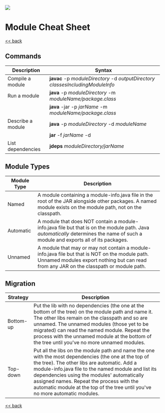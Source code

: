 <img src="https://github.com/stayahead-training/shared/blob/master/stayahead.png" />

# Module Cheat Sheet

[<< back](../README.md)

## Commands

|Description|Syntax|
|-----------|------|
|Compile a module|**javac** -p *moduleDirectory* -d *outputDirectory* *classesIncludingModuleInfo*|
|Run a module|**java** -p *moduleDirectory* -m *moduleName/package.class*|
||**java** -jar -p *jarName* -m *moduleName/package.class*|
|Describe a module|**java** -p *moduleDirectory* -d *moduleName*|
||**jar** -f *jarName* -d|
|List dependencies|**jdeps** *moduleDirectory/jarName*|

## Module Types

|Module Type|Description|
|-----------|-----------|
|Named|A module containing a module-info.java file in the root of the JAR alongside other packages. A named module exists on the module path, not on the classpath.|
|Automatic|A module that does NOT contain a module-info.java file but that is on the module path. Java *automatically* determines the name of such a module and exports all of its packages.|
|Unnamed|A module that may or may not contain a module-info.java file but that is NOT on the module path. Unnamed modules export nothing but can read from any JAR on the classpath or module path.|


## Migration

|Strategy|Description|
|--------|-----------|
|Bottom-up|Put the lib with no dependencies (the one at the bottom of the tree) on the module path and name it. The other libs remain on the classpath and so are unnamed. The unnamed modules (those yet to be migrated) can read the named module. Repeat the process with the unnamed module at the bottom of the tree until you've no more unnamed modules.|
|Top-down|Put all the libs on the module path and name the one with the most dependencies (the one at the top of the tree). The other libs are automatic. Add a module-info.java file to the named module and list its dependencies using the modules' automatically assigned names. Repeat the process with the automatic module at the top of the tree until you've no more automatic modules.|

[<< back](../README.md)
